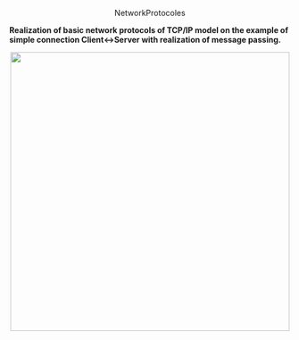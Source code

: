 <p align=center>NetworkProtocoles</p>

<p>
  <b>Realization of basic network protocols of TCP/IP model on the example of simple connection Client<->Server with realization of message passing.
  </b>
</p>

<p align=center>
  <img src="https://madooei.github.io/cs421_sp20_homepage/assets/client-server-1.png" width=500>
</p>
